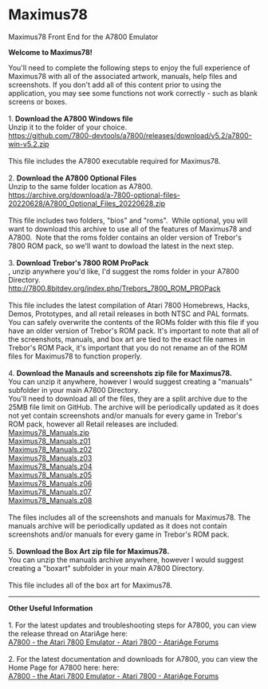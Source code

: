 # Maximus78
Maximus78 Front End for the A7800 Emulator
<body>

<p class="auto-style1"><strong>Welcome to Maximus78!</strong><br />
</p>
<p class="auto-style1">You&#39;ll need to complete the following steps to enjoy the 
full experience of Maximus78 with all of the associated artwork, manuals, help files and 
screenshots.  If you don't add all of this content prior to using the application, you may see some functions not work correctly - such as blank screens or boxes.<br />
<br />
1. <strong>Download the A7800 Windows file</strong><br />
Unzip it to the folder of your choice.<br />
<a href="https://github.com/7800-devtools/a7800/releases/download/v5.2/a7800-win-v5.2.zip">
https://github.com/7800-devtools/a7800/releases/download/v5.2/a7800-win-v5.2.zip</a><br />
<br />
This file
includes the A7800 executable required for Maximus78.<br>
<br />
2. <strong>Download the A7800 Optional Files</strong><br />
Unzip to the same folder location as A7800.&nbsp; <br />
<a href="https://archive.org/download/a-7800-optional-files-20220628/A7800_Optional_Files_20220628.zip">
https://archive.org/download/a-7800-optional-files-20220628/A7800_Optional_Files_20220628.zip</a><br />
<br />
This file
includes two folders, &quot;bios&quot; and &quot;roms&quot;.&nbsp; While optional, you will want to 
download this archive to use all of the features of Maximus78 and A7800.&nbsp; 
Note that the roms folder contains an older version of Trebor&#39;s 7800 ROM pack, 
so we&#39;ll want to dowload the latest in the next step.<br>
<br />
3. <strong>Download Trebor&#39;s 7800 ROM ProPack</strong><br />
, unzip anywhere you&#39;d like, I&#39;d suggest the 
roms folder in your A7800 Directory.<br />
<a href="http://7800.8bitdev.org/index.php/Trebors_7800_ROM_PROPack">
http://7800.8bitdev.org/index.php/Trebors_7800_ROM_PROPack</a><br />
<br />
This file
includes the latest compilation of Atari 7800 Homebrews, Hacks, Demos, 
Prototypes, and all retail releases in both NTSC and PAL formats.&nbsp; You can 
safely overwrite the contents of the ROMs folder with this file if you have an 
older version of Trebor&#39;s ROM pack.
It's important to note that all of the screenshots, manuals, and box art are tied to the exact file names in Trebor's ROM Pack, it's important that you do not rename an of the ROM files for Maximus78 to function properly.<br>
<br />
4. <strong>Download the Manauls and screenshots zip file for Maximus78. 
</strong><br />
You can unzip it anywhere, however I would suggest creating a "manuals" subfolder in your main A7800 Directory.<br />
You&#39;ll need to download all of the files, they are a split archive due to the 
25MB file limit on GitHub. The archive will be periodically updated as it does not yet contain screenshots and/or manuals for every game in Trebor's ROM pack, however all Retail releases are included.<br />
<a href="https://github.com/AtariusMaximus/Maximus78/blob/master/Maximus78_Manuals.zip">Maximus78_Manuals.zip</a><br />
<a href="https://github.com/AtariusMaximus/Maximus78/blob/master/Maximus78_Manuals.z01">Maximus78_Manuals.z01</a><br />
<a href="https://github.com/AtariusMaximus/Maximus78/blob/master/Maximus78_Manuals.z02">Maximus78_Manuals.z02</a><br />
<a href="https://github.com/AtariusMaximus/Maximus78/blob/master/Maximus78_Manuals.z03">Maximus78_Manuals.z03</a><br />
<a href="https://github.com/AtariusMaximus/Maximus78/blob/master/Maximus78_Manuals.z04">Maximus78_Manuals.z04</a><br />
<a href="https://github.com/AtariusMaximus/Maximus78/blob/master/Maximus78_Manuals.z05">Maximus78_Manuals.z05</a><br />
<a href="https://github.com/AtariusMaximus/Maximus78/blob/master/Maximus78_Manuals.z06">Maximus78_Manuals.z06</a><br />
<a href="https://github.com/AtariusMaximus/Maximus78/blob/master/Maximus78_Manuals.z07">Maximus78_Manuals.z07</a><br />
<a href="https://github.com/AtariusMaximus/Maximus78/blob/master/Maximus78_Manuals.z08">Maximus78_Manuals.z08</a><br />
<br>The files includes all of the screenshots and manuals for Maximus78. The manuals archive will be periodically updated as it does not contain screenshots and/or manuals for every game in Trebor's ROM pack.<br><br>
5. <strong>Download the Box Art zip file for Maximus78.</strong> <br />
You can unzip the manuals archive anywhere, however I would suggest creating a "boxart" subfolder in your main A7800 Directory.<br />
<br>This file includes all of the box art for Maximus78.<br />
</p>
<hr />
<p class="auto-style1">
<strong>Other Useful Information</strong><br />
<br />
1. For the latest updates and troubleshooting steps for A7800, you can view the release thread on AtariAge 
here:<br />
<a href="https://forums.atariage.com/topic/268458-a7800-the-atari-7800-emulator/#comment-3819566">
A7800 - the Atari 7800 Emulator - Atari 7800 - AtariAge Forums</a><br />
<br />
2. For the latest documentation and downloads for A7800, you can view the Home Page for A7800 here:
here:<br />
<a href="http://7800.8bitdev.org/index.php/Main_Page">
A7800 - the Atari 7800 Emulator - Atari 7800 - AtariAge Forums</a><br />

<br />
</p>

</body>
